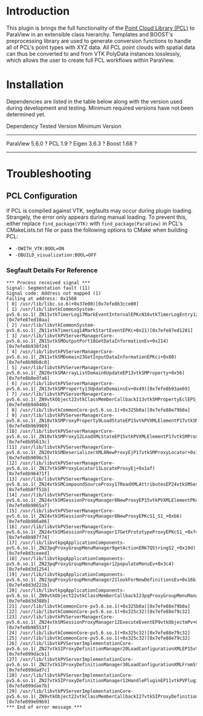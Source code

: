 # Introduction

This plugin is brings the full functionality of the [Point Cloud Library (PCL)](http://www.pointclouds.org/) to ParaView in an extensible class hierarchy. Templates and BOOST's preprocessing library are used to generate conversion functions to handle all of PCL's point types with XYZ data. All PCL point clouds with spatial data can thus be converted to and from VTK PolyData instances losslessly, which allows the user to create full PCL workflows within ParaView.

# Installation

Dependencies are listed in the table below along with the version used during development and testing. Minimum required versions have not been determined yet.

Dependency  Tested Version  Minimum Version
----------- --------------- ----------------
ParaView    5.6.0           ?
PCL         1.9             ?
Eigen       3.6.3           ?
Boost       1.68            ?
----------- --------------- ----------------

# Troubleshooting

## PCL Configuration

If PCL is compiled against VTK, segfaults may occur during plugin loading. Strangely, the error only appears during manual loading. To prevent this, either replace `find_package(VTK)` with `find_package(ParaView)` in PCL's CMakeLists.txt file or pass the following options to CMake when building PCL:

* `-DWITH_VTK:BOOL=ON`
* `-DBUILD_visualization:BOOL=OFF`

### Segfault Details For Reference
~~~~~
*** Process received signal ***
Signal: Segmentation fault (11)
Signal code: Address not mapped (1)
Failing at address: 0x1508
[ 0] /usr/lib/libc.so.6(+0x37e00)[0x7efe8b3cce00]
[ 1] /usr/lib/libvtkCommonSystem-pv5.6.so.1(_ZN11vtkTimerLog17MarkEventInternalEPKcN16vtkTimerLogEntry12LogEntryTypeEPS2_+0x1ea)[0x7efe87ed10aa]
[ 2] /usr/lib/libvtkCommonSystem-pv5.6.so.1(_ZN11vtkTimerLog14MarkStartEventEPKc+0x21)[0x7efe87ed1281]
[ 3] /usr/lib/libvtkPVServerManagerCore-pv5.6.so.1(_ZN15vtkSMOutputPort18GetDataInformationEv+0x214)[0x7efe8b930f24]
[ 4] /usr/lib/libvtkPVServerManagerCore-pv5.6.so.1(_ZN11vtkSMDomain23GetInputDataInformationEPKci+0x80)[0x7efe8b90b8c0]
[ 5] /usr/lib/libvtkPVServerManagerCore-pv5.6.so.1(_ZN20vtkSMArrayListDomain6UpdateEP13vtkSMProperty+0x56)[0x7efe8b8edfa6]
[ 6] /usr/lib/libvtkPVServerManagerCore-pv5.6.so.1(_ZN13vtkSMProperty13UpdateDomainsEv+0x49)[0x7efe8b93ae69]
[ 7] /usr/lib/libvtkPVServerManagerCore-pv5.6.so.1(_ZN9vtkObject22vtkClassMemberCallbackI13vtkSMPropertyEclEPS_mPv+0x3b)[0x7efe8b94040b]
[ 8] /usr/lib/libvtkCommonCore-pv5.6.so.1(+0x325b0a)[0x7efe88e79b0a]
[ 9] /usr/lib/libvtkPVServerManagerCore-pv5.6.so.1(_ZN18vtkSMProxyProperty9LoadStateEP15vtkPVXMLElementP17vtkSMProxyLocator+0x2a9)[0x7efe8b969989]
[10] /usr/lib/libvtkPVServerManagerCore-pv5.6.so.1(_ZN10vtkSMProxy12LoadXMLStateEP15vtkPVXMLElementP17vtkSMProxyLocator+0x14c)[0x7efe8b95613c]
[11] /usr/lib/libvtkPVServerManagerCore-pv5.6.so.1(_ZN20vtkSMDeserializerXML8NewProxyEjP17vtkSMProxyLocator+0x115)[0x7efe8b9096c5]
[12] /usr/lib/libvtkPVServerManagerCore-pv5.6.so.1(_ZN17vtkSMProxyLocator11LocateProxyEj+0x1af)[0x7efe8b96471f]
[13] /usr/lib/libvtkPVServerManagerCore-pv5.6.so.1(_ZN24vtkSMCompoundSourceProxy17ReadXMLAttributesEP24vtkSMSessionProxyManagerP15vtkPVXMLElement+0x27b)[0x7efe8b8ff51b]
[14] /usr/lib/libvtkPVServerManagerCore-pv5.6.so.1(_ZN24vtkSMSessionProxyManager8NewProxyEP15vtkPVXMLElementPKcS3_S3_+0x2c7)[0x7efe8b9865a7]
[15] /usr/lib/libvtkPVServerManagerCore-pv5.6.so.1(_ZN24vtkSMSessionProxyManager8NewProxyEPKcS1_S1_+0xb6)[0x7efe8b986a06]
[16] /usr/lib/libvtkPVServerManagerCore-pv5.6.so.1(_ZN24vtkSMSessionProxyManager17GetPrototypeProxyEPKcS1_+0xf4)[0x7efe8b987f74]
[17] /usr/lib/libvtkpqApplicationComponents-pv5.6.so.1(_ZN23pqProxyGroupMenuManager9getActionERK7QStringS2_+0x19d)[0x7efe8d3ceeed]
[18] /usr/lib/libvtkpqApplicationComponents-pv5.6.so.1(_ZN23pqProxyGroupMenuManager12populateMenuEv+0x3c4)[0x7efe8d3d1254]
[19] /usr/lib/libvtkpqApplicationComponents-pv5.6.so.1(_ZN23pqProxyGroupMenuManager21lookForNewDefinitionsEv+0x16b)[0x7efe8d3d221b]
[20] /usr/lib/libvtkpqApplicationComponents-pv5.6.so.1(_ZN9vtkObject22vtkClassMemberCallbackI23pqProxyGroupMenuManagerEclEPS_mPv+0x3b)[0x7efe8d3d388b]
[21] /usr/lib/libvtkCommonCore-pv5.6.so.1(+0x325b0a)[0x7efe88e79b0a]
[22] /usr/lib/libvtkCommonCore-pv5.6.so.1(+0x325c32)[0x7efe88e79c32]
[23] /usr/lib/libvtkPVServerManagerCore-pv5.6.so.1(_ZN24vtkSMSessionProxyManager12ExecuteEventEP9vtkObjectmPv+0x15f)[0x7efe8b98553f]
[24] /usr/lib/libvtkCommonCore-pv5.6.so.1(+0x325c32)[0x7efe88e79c32]
[25] /usr/lib/libvtkCommonCore-pv5.6.so.1(+0x325c32)[0x7efe88e79c32]
[26] /usr/lib/libvtkPVServerImplementationCore-pv5.6.so.1(_ZN27vtkSIProxyDefinitionManager20LoadConfigurationXMLEP15vtkPVXMLElementb+0x2f1)[0x7efe899dacb1]
[27] /usr/lib/libvtkPVServerImplementationCore-pv5.6.so.1(_ZN27vtkSIProxyDefinitionManager30LoadConfigurationXMLFromStringEPKcb+0x6c)[0x7efe899dad7c]
[28] /usr/lib/libvtkPVServerImplementationCore-pv5.6.so.1(_ZN27vtkSIProxyDefinitionManager12HandlePluginEP11vtkPVPlugin+0xdb)[0x7efe899dae7b]
[29] /usr/lib/libvtkPVServerImplementationCore-pv5.6.so.1(_ZN9vtkObject22vtkClassMemberCallbackI27vtkSIProxyDefinitionManagerEclEPS_mPv+0x69)[0x7efe899e09b9]
*** End of error message ***
~~~~~

